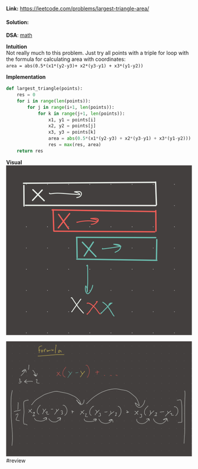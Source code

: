   
**Link:** https://leetcode.com/problems/largest-triangle-area/  
#### Solution:  
  
**DSA**: [math](math.md)  
  
**Intuition**  
Not really much to this problem. Just try all points with a triple for loop with the formula for calculating area with coordinates:    
`area = abs(0.5*(x1*(y2-y3)+ x2*(y3-y1) + x3*(y1-y2))`  
  
**Implementation**  
```python  
def largest_triangle(points):  
	res = 0  
	for i in range(len(points)):  
		for j in range(i+1, len(points)):  
			for k in range(j+1, len(points)):  
				x1, y1 = points[i]  
				x2, y2 = points[j]  
				x3, y3 = points[k]  
				area = abs(0.5*(x1*(y2-y3) + x2*(y3-y1) + x3*(y1-y2)))  
				res = max(res, area)  
	return res  
```  
  
**Visual**   
![IMG_FD404D043358-1.jpeg](./_pics/IMG_FD404D043358-1.jpeg)  
  
![IMG_5B817006572E-1.jpeg](./_pics/IMG_5B817006572E-1.jpeg)  
#review   
  
  
